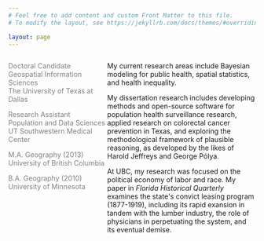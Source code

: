 ```yaml
---
# Feel free to add content and custom Front Matter to this file.
# To modify the layout, see https://jekyllrb.com/docs/themes/#overriding-theme-defaults

layout: page
---
```


  <div id="left" style="float:left; width:40%; color:Gray;">

<p>Doctoral Candidate<br/>	
Geospatial Information Sciences<br/>
The University of Texas at Dallas<br/></p>

<p>Research Assistant<br/>
Population and Data Sciences<br/>
UT Southwestern Medical Center<br/></p>

<p>M.A. Geography (2013)<br/>
University of British Columbia<br/></p>

B.A. Geography (2010)<br/>
University of Minnesota
              
</div>

<div id="right" style="float:right; width:60%;">
  
<p>My current research areas include Bayesian modeling for public health, spatial statistics, and health inequality. </p>

<p>My dissertation research includes developing methods and open-source software for population health surveillance research, applied research on colorectal cancer prevention in Texas, and exploring the methodological framework of plausible reasoning, as developed by the likes of Harold Jeffreys and George Po&#769;lya.

 </p>

<p> At UBC, my research was focused on the political economy of labor and race. My paper in <i>Florida Historical Quarterly</i> examines the state's convict leasing program (1877-1919), including its rapid exansion in tandem with the lumber industry, the role of physicians in perpetuating the system, and its eventual demise.

</p>

</div>